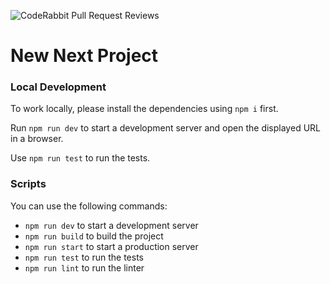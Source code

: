 ![CodeRabbit Pull Request Reviews](https://img.shields.io/coderabbit/prs/github/wd-bootcamp/capstone-template-test?utm_source=oss&utm_medium=github&utm_campaign=wd-bootcamp%2Fcapstone-template-test&labelColor=171717&color=FF570A&link=https%3A%2F%2Fcoderabbit.ai&label=CodeRabbit+Reviews)

# New Next Project

### Local Development

To work locally, please install the dependencies using `npm i` first.

Run `npm run dev` to start a development server and open the displayed URL in a browser.

Use `npm run test` to run the tests.

### Scripts

You can use the following commands:

- `npm run dev` to start a development server
- `npm run build` to build the project
- `npm run start` to start a production server
- `npm run test` to run the tests
- `npm run lint` to run the linter
